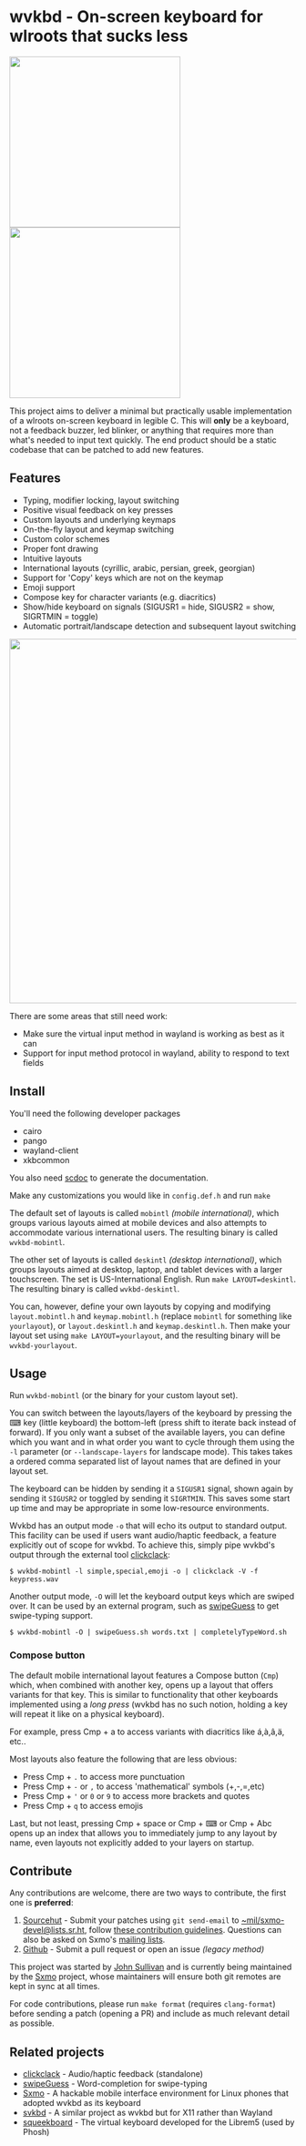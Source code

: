 # wvkbd - On-screen keyboard for wlroots that sucks less

<img src="https://raw.githubusercontent.com/jjsullivan5196/wvkbd/master/contrib/wvkbd-mobintl.jpg" width=300 /> <img src="https://raw.githubusercontent.com/jjsullivan5196/wvkbd/master/contrib/wvkbd-mobintl-cyrillic.jpg" width=300 />

This project aims to deliver a minimal but practically usable implementation of a wlroots on-screen
keyboard in legible C. This will **only** be a keyboard, not a feedback buzzer,
led blinker, or anything that requires more than what's needed to input text
quickly. The end product should be a static codebase that can be patched to add
new features.

## Features

 - Typing, modifier locking, layout switching
 - Positive visual feedback on key presses
 - Custom layouts and underlying keymaps
 - On-the-fly layout and keymap switching
 - Custom color schemes
 - Proper font drawing
 - Intuitive layouts
 - International layouts (cyrillic, arabic, persian, greek, georgian)
 - Support for 'Copy' keys which are not on the keymap
 - Emoji support
 - Compose key for character variants (e.g. diacritics)
 - Show/hide keyboard on signals (SIGUSR1 = hide, SIGUSR2 = show, SIGRTMIN = toggle)
 - Automatic portrait/landscape detection and subsequent layout switching


<img src="https://raw.githubusercontent.com/jjsullivan5196/wvkbd/master/contrib/wvkbd-mobintl-landscape.jpg" width=640 />

There are some areas that still need work:

 - Make sure the virtual input method in wayland is working as best as it can
 - Support for input method protocol in wayland, ability to respond to text
   fields

## Install

You'll need the following developer packages

 - cairo
 - pango
 - wayland-client
 - xkbcommon

You also need [scdoc](https://git.sr.ht/~sircmpwn/scdoc/) to generate the documentation.

Make any customizations you would like in `config.def.h` and run `make`

The default set of layouts is called `mobintl` *(mobile international)*, which groups various layouts aimed at mobile devices
and also attempts to accommodate various international users. The resulting binary is called `wvkbd-mobintl`.

The other set of layouts is called `deskintl` *(desktop international)*, which groups layouts aimed at desktop, laptop, and
tablet devices with a larger touchscreen. The set is US-International English. Run `make LAYOUT=deskintl`. The resulting binary
is called `wvkbd-deskintl`.

You can, however, define your own layouts by copying and modifying `layout.mobintl.h` and `keymap.mobintl.h`
(replace `mobintl` for something like `yourlayout`), or `layout.deskintl.h` and `keymap.deskintl.h`. Then make your layout set
using `make LAYOUT=yourlayout`, and the resulting binary will be `wvkbd-yourlayout`.

## Usage

Run `wvkbd-mobintl` (or the binary for your custom layout set).

You can switch between the layouts/layers of the keyboard by pressing the
⌨ key (little keyboard) the bottom-left (press shift to iterate back instead of
forward). If you only want a subset of the available layers, you can define
which you want and in what order you want to cycle through them using the
`-l` parameter (or `--landscape-layers` for landscape mode). This takes takes a ordered comma separated list of layout names
that are defined in your layout set.

The keyboard can be hidden by sending it a `SIGUSR1` signal, shown again by sending it `SIGUSR2` or toggled by sending it `SIGRTMIN`.
This saves some start up time and may be appropriate in some low-resource environments.

Wvkbd has an output mode `-o` that will echo its output to standard output. This facility can be used if users want
audio/haptic feedback, a feature explicitly out of scope for wvkbd. To achieve this, simply pipe wvkbd's output through the external tool
[clickclack](https://git.sr.ht/~proycon/clickclack):

`$ wvkbd-mobintl -l simple,special,emoji -o | clickclack -V -f keypress.wav`

Another output mode, `-O` will let the keyboard output keys which are swiped over. It can be used by an external program, such as [swipeGuess](https://git.sr.ht/~earboxer/swipeGuess) to get swipe-typing support.

`$ wvkbd-mobintl -O | swipeGuess.sh words.txt | completelyTypeWord.sh`

### Compose button

The default mobile international layout features a Compose button (`Cmp`)
which, when combined with another key, opens up a layout that offers variants
for that key. This is similar to functionality that other keyboards implemented
using a *long press* (wvkbd has no such notion, holding a key will repeat
it like on a physical keyboard).

For example, press Cmp + a to access variants with diacritics like á,à,â,ä, etc.. 

Most layouts also feature the following that are less obvious:

* Press Cmp + ``.`` to access more punctuation
* Press Cmp + ``-`` or ``,`` to access 'mathematical' symbols (+,-,=,etc)
* Press Cmp + ``'`` or ``0`` or ``9`` to access more brackets and quotes
* Press Cmp + ``q`` to access emojis

Last, but not least, pressing Cmp + space or Cmp + ⌨  or Cmp + Abc opens up an index that allows you to immediately jump to any
layout by name, even layouts not explicitly added to your layers on startup.

## Contribute

Any contributions are welcome, there are two ways to contribute, the first one is **preferred**:

1. [Sourcehut](https://git.sr.ht/~proycon/wvkbd) - Submit your patches using `git send-email` to [~mil/sxmo-devel@lists.sr.ht](mailto:~mil/sxmo-devel@lists.sr.ht), follow [these contribution guidelines](https://sxmo.org/contribute/). Questions can also be asked on Sxmo's [mailing lists](https://sxmo.org/support/).
2. [Github](https://github.com/jjsullivan5196/wvkbd/) - Submit a pull request or open an issue *(legacy method)*

This project was started by [John Sullivan](https://jsullivan.cc/) and is
currently being maintained by the [Sxmo](https://sxmo.org) project, whose
maintainers will ensure both git remotes are kept in sync at all times.

For code contributions, please run `make format` (requires `clang-format`)
before sending a patch (opening a PR) and include as much relevant detail as
possible.

## Related projects

* [clickclack](https://git.sr.ht/~proycon/clickclack) - Audio/haptic feedback (standalone)
* [swipeGuess](https://git.sr.ht/~earboxer/swipeGuess) - Word-completion for swipe-typing
* [Sxmo](https://sxmo.org) - A hackable mobile interface environment for Linux phones that adopted wvkbd as its keyboard
* [svkbd](https://tools.suckless.org/x/svkbd/) - A similar project as wvkbd but for X11 rather than Wayland
* [squeekboard](https://gitlab.gnome.org/World/Phosh/squeekboard) - The virtual keyboard developed for the Librem5 (used
	by Phosh)
